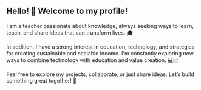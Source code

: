 ## Hello! 👋 Welcome to my profile!
I am a teacher passionate about knowledge, always seeking ways to learn, teach, and share ideas that can transform lives. 🎓

In addition, I have a strong interest in education, technology, and strategies for creating sustainable and scalable income. I'm constantly exploring new ways to combine technology with education and value creation. 💻📈

Feel free to explore my projects, collaborate, or just share ideas. Let’s build something great together! 🚀

<!--
**fromanato93/fromanato93** is a ✨ _special_ ✨ repository because its `README.md` (this file) appears on your GitHub profile.

Here are some ideas to get you started:

- 🔭 I’m currently working on ...
- 🌱 I’m currently learning ...
- 👯 I’m looking to collaborate on ...
- 🤔 I’m looking for help with ...
- 💬 Ask me about ...
- 📫 How to reach me: ...
- 😄 Pronouns: ...
- ⚡ Fun fact: ...
-->
